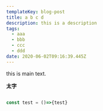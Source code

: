 ```yaml
---
templateKey: blog-post
title: a b c d
description: this is a description
tags:
  - aaa
  - bbb
  - ccc
  - ddd
date: 2020-06-02T09:16:39.445Z
---
```


this is main text.

**太字**

```aa.js

const test = ()=>{test}

```
